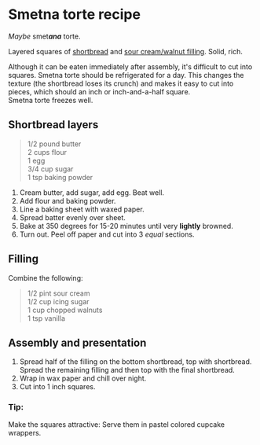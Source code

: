 # Smetna torte recipe

*Maybe* smet***ana*** torte.

Layered squares of [shortbread](#shortbread-layers) and [sour cream/walnut filling](#filling). Solid, rich.

Although it can be eaten immediately after assembly, it's difficult to cut into squares. Smetna torte should be refrigerated for a day. This changes the texture (the shortbread loses its crunch) and makes it easy to cut into pieces, which should an inch or inch-and-a-half square.   
Smetna torte freezes well.

## Shortbread layers

>1/2 pound butter  
 2 cups flour  
 1 egg  
 3/4 cup sugar  
 1 tsp baking powder  

1. Cream butter, add sugar, add egg. Beat well.
2. Add flour and baking powder.
3. Line a baking sheet with waxed paper.
4. Spread batter evenly over sheet.  
5. Bake at 350 degrees for 15-20 minutes until very **lightly** browned.
6. Turn out. Peel off paper and cut into 3 *equal* sections. 

## Filling

Combine the following:
  
>1/2 pint sour cream  
1/2 cup icing sugar  
1 cup chopped walnuts  
1 tsp vanilla  

## Assembly and presentation

1. Spread half of the filling on the bottom shortbread, top with shortbread. Spread the remaining filling and then top with the final shortbread.  
2. Wrap in wax paper and chill over night.
3. Cut into 1 inch squares.   

### Tip:
Make the squares attractive: Serve them in pastel colored cupcake wrappers. 